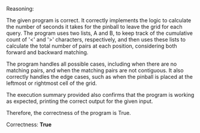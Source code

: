 Reasoning:

The given program is correct. It correctly implements the logic to calculate the number of seconds it takes for the pinball to leave the grid for each query. The program uses two lists, A and B, to keep track of the cumulative count of '<' and '>' characters, respectively, and then uses these lists to calculate the total number of pairs at each position, considering both forward and backward matching.

The program handles all possible cases, including when there are no matching pairs, and when the matching pairs are not contiguous. It also correctly handles the edge cases, such as when the pinball is placed at the leftmost or rightmost cell of the grid.

The execution summary provided also confirms that the program is working as expected, printing the correct output for the given input.

Therefore, the correctness of the program is True.

Correctness: **True**